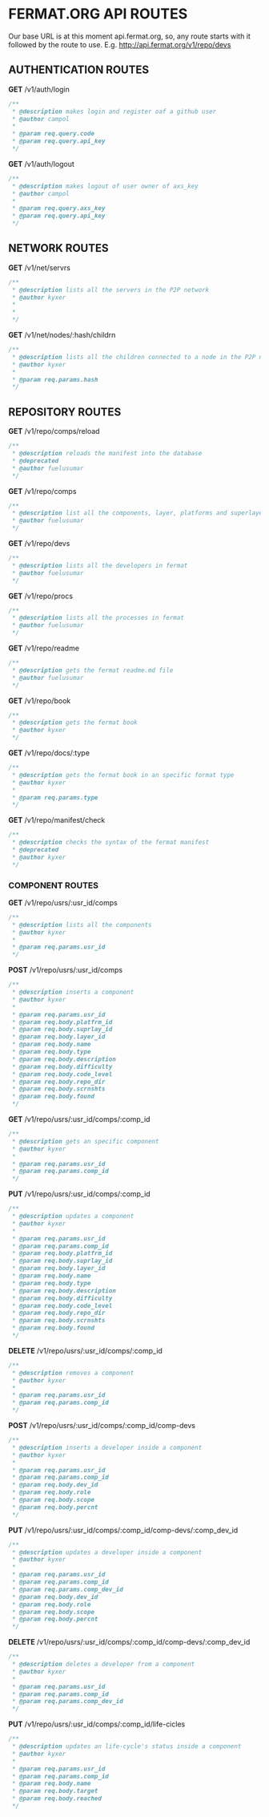 # FERMAT.ORG API ROUTES

Our base URL is at this moment api.fermat.org, so, any route starts with it followed by the route to use. E.g. http://api.fermat.org/v1/repo/devs

## AUTHENTICATION ROUTES

**GET** /v1/auth/login
```javascript
/**
 * @description makes login and register oaf a github user
 * @author campol
 *
 * @param req.query.code
 * @param req.query.api_key
 */
```


**GET** /v1/auth/logout
```javascript
/**
 * @description makes logout of user owner of axs_key
 * @author campol
 *
 * @param req.query.axs_key
 * @param req.query.api_key
 */
 ```



## NETWORK ROUTES

**GET** /v1/net/servrs
```javascript
/**
 * @description lists all the servers in the P2P network
 * @author kyxer
 *
 * 
 */
 ```


**GET** /v1/net/nodes/:hash/childrn
```javascript
/**
 * @description lists all the children connected to a node in the P2P network
 * @author kyxer
 *
 * @param req.params.hash
 */
 ```



## REPOSITORY ROUTES

**GET** /v1/repo/comps/reload
```javascript
/**
 * @description reloads the manifest into the database
 * @deprecated
 * @author fuelusumar
 */
 ```


**GET** /v1/repo/comps
```javascript
/**
 * @description list all the components, layer, platforms and superlayers in fermat
 * @author fuelusumar
 */
 ```


**GET** /v1/repo/devs
```javascript
/**
 * @description lists all the developers in fermat
 * @author fuelusumar
 */
 ```


**GET** /v1/repo/procs
```javascript
/**
 * @description lists all the processes in fermat
 * @author fuelusumar
 */
 ```


**GET** /v1/repo/readme
```javascript
/**
 * @description gets the fermat readme.md file
 * @author fuelusumar
 */
 ```


**GET** /v1/repo/book
```javascript
/**
 * @description gets the fermat book
 * @author kyxer
 */
 ```


**GET** /v1/repo/docs/:type
```javascript
/**
 * @description gets the fermat book in an specific format type
 * @author kyxer
 *
 * @param req.params.type
 */
 ```


**GET** /v1/repo/manifest/check
```javascript
/**
 * @description checks the syntax of the fermat manifest
 * @deprecated
 * @author kyxer
 */
 ```



### COMPONENT ROUTES

**GET** /v1/repo/usrs/:usr_id/comps
```javascript
/**
 * @description lists all the components
 * @author kyxer
 *
 * @param req.params.usr_id
 */
 ```


**POST** /v1/repo/usrs/:usr_id/comps
```javascript
/**
 * @description inserts a component
 * @author kyxer
 *
 * @param req.params.usr_id
 * @param req.body.platfrm_id
 * @param req.body.suprlay_id
 * @param req.body.layer_id
 * @param req.body.name
 * @param req.body.type
 * @param req.body.description
 * @param req.body.difficulty
 * @param req.body.code_level
 * @param req.body.repo_dir
 * @param req.body.scrnshts
 * @param req.body.found
 */
 ```


**GET** /v1/repo/usrs/:usr_id/comps/:comp_id
```javascript
/**
 * @description gets an specific component
 * @author kyxer
 *
 * @param req.params.usr_id
 * @param req.params.comp_id
 */
 ```


**PUT** /v1/repo/usrs/:usr_id/comps/:comp_id
```javascript
/**
 * @description updates a component
 * @author kyxer
 *
 * @param req.params.usr_id
 * @param req.params.comp_id
 * @param req.body.platfrm_id
 * @param req.body.suprlay_id
 * @param req.body.layer_id
 * @param req.body.name
 * @param req.body.type
 * @param req.body.description
 * @param req.body.difficulty
 * @param req.body.code_level
 * @param req.body.repo_dir
 * @param req.body.scrnshts
 * @param req.body.found
 */
 ```


**DELETE** /v1/repo/usrs/:usr_id/comps/:comp_id
```javascript
/**
 * @description removes a component
 * @author kyxer
 *
 * @param req.params.usr_id
 * @param req.params.comp_id
 */
 ```


**POST** /v1/repo/usrs/:usr_id/comps/:comp_id/comp-devs
```javascript
/**
 * @description inserts a developer inside a component
 * @author kyxer
 *
 * @param req.params.usr_id
 * @param req.params.comp_id
 * @param req.body.dev_id
 * @param req.body.role
 * @param req.body.scope
 * @param req.body.percnt
 */
 ```


**PUT** /v1/repo/usrs/:usr_id/comps/:comp_id/comp-devs/:comp_dev_id
```javascript
/**
 * @description updates a developer inside a component
 * @author kyxer
 *
 * @param req.params.usr_id
 * @param req.params.comp_id
 * @param req.params.comp_dev_id
 * @param req.body.dev_id
 * @param req.body.role
 * @param req.body.scope
 * @param req.body.percnt
 */
 ```


**DELETE** /v1/repo/usrs/:usr_id/comps/:comp_id/comp-devs/:comp_dev_id
```javascript
/**
 * @description deletes a developer from a component
 * @author kyxer
 *
 * @param req.params.usr_id
 * @param req.params.comp_id
 * @param req.params.comp_dev_id
 */
 ```


**PUT** /v1/repo/usrs/:usr_id/comps/:comp_id/life-cicles
```javascript
/**
 * @description updates an life-cycle's status inside a component
 * @author kyxer
 *
 * @param req.params.usr_id
 * @param req.params.comp_id
 * @param req.body.name
 * @param req.body.target
 * @param req.body.reached
 */
 ```
